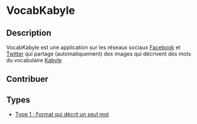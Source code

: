 # VocabKabyle


## Description

VocabKabyle est une application sur les réseaux sociaux [Facebook](https://fb.me/VocabKayble) et [Twitter](https://twitter.com/VocabKabyle) qui partage (automatiquement) des images qui décrivent des mots du vocabulaire [Kabyle](https://fr.wikipedia.org/wiki/Kabyle)


## Contribuer 


## Types 

* [Type 1 : Format qui décrit un seul mot](https://github.com/VocabKabyle/VocabKabyle/blob/master/T1/README.md)
